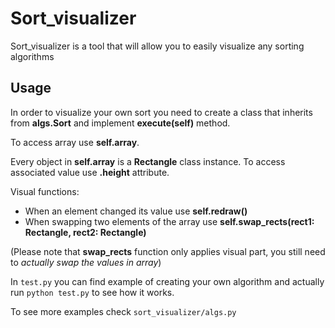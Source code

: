 # Sort_visualizer

Sort_visualizer is a tool that will allow you to easily visualize any sorting algorithms

## Usage

In order to visualize your own sort you need to create a class that inherits from **algs.Sort** and implement **execute(self)** method.

To access array use **self.array**.

Every object in **self.array** is a **Rectangle** class instance. To access associated value use **.height** attribute.

Visual functions:
 - When an element changed its value use **self.redraw()** 
 - When swapping two elements of the array use **self.swap_rects(rect1: Rectangle, rect2: Rectangle)**

(Please note that **swap_rects** function only applies visual part, you still need to *actually swap the values in array*)

In `test.py` you can find example of creating your own algorithm and actually run `python test.py` to see how it works.

To see more examples check `sort_visualizer/algs.py`
